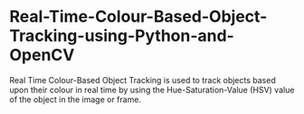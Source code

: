 # Real-Time-Colour-Based-Object-Tracking-using-Python-and-OpenCV
Real Time Colour-Based Object Tracking is used to track objects based upon their colour in real time by using the Hue-Saturation-Value (HSV) value of the object in the image or frame.
